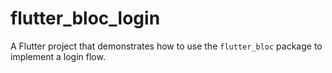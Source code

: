 # flutter_bloc_login

A Flutter project that demonstrates how to use the `flutter_bloc` package to implement a login flow.